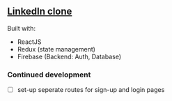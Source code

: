 ## [LinkedIn clone](https://linkedin-clone-thrills.web.app/)

Built with:

- ReactJS
- Redux (state management)
- Firebase (Backend: Auth, Database)


### Continued development
- [ ] set-up seperate routes for sign-up and login pages
